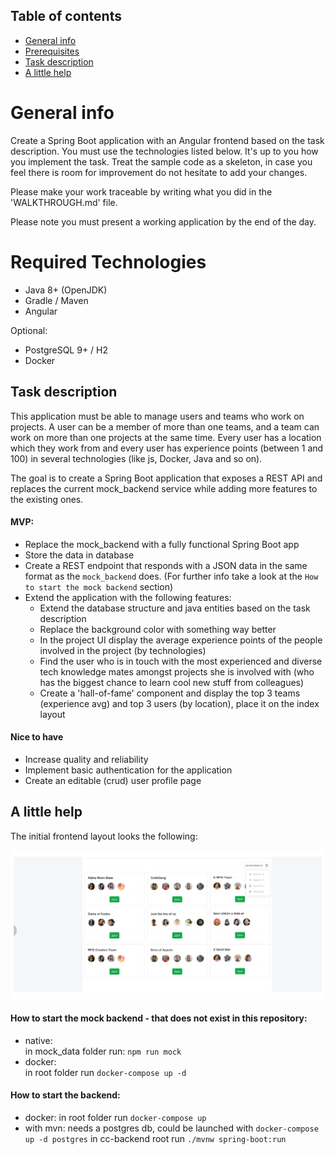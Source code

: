 ## Table of contents
* [General info](#general-info)
* [Prerequisites](#required-technologies)
* [Task description](#task-description)
* [A little help](#a-little-help)

# General info
Create a Spring Boot application with an Angular frontend based on the task description. You must use the technologies
listed below. It's up to you how you implement the task. Treat the sample code as a skeleton, in case you
feel there is room for improvement do not hesitate to add your changes.

Please make your work traceable by writing what you did in the 'WALKTHROUGH.md' file.

Please note you must present a working application by the end of the day.

# Required Technologies
* Java 8+ (OpenJDK)
* Gradle / Maven
* Angular

Optional:
* PostgreSQL 9+ / H2
* Docker

## Task description

This application must be able to manage users and teams who work on projects. A user can be a member of more than one
teams, and a team can work on more than one projects at the same time. Every user has a location which they work from and
every user has experience points (between 1 and 100) in several technologies (like js, Docker, Java and so on). 

The goal is to create a Spring Boot application that exposes a REST API and replaces the current mock_backend service 
while adding more features to the existing ones.
    
#### MVP:
   * Replace the mock_backend with a fully functional Spring Boot app
   * Store the data in database
   * Create a REST endpoint that responds with a JSON data in the same format as the `mock_backend` does. (For further 
   info take a look at the `How to start the mock backend` section)
   * Extend the application with the following features: 
     - Extend the database structure and java entities based on the task description 
     - Replace the background color with something way better
     - In the project UI display the average experience points of the people involved in the project (by technologies)
     - Find the user who is in touch with the most experienced and diverse tech knowledge mates amongst projects 
      she is involved with (who has the biggest chance to learn cool new stuff from colleagues) 
     - Create a 'hall-of-fame' component and display the top 3 teams (experience avg) and top 3 users (by location),
      place it on the index layout   
         

#### Nice to have
   * Increase quality and reliability
   * Implement basic authentication for the application
   * Create an editable (crud) user profile page

## A little help
The initial frontend layout looks the following:

![alt text](goal.png)  

#### How to start the mock backend - that does not exist in this repository:
 - native:  
 in mock_data folder run: `npm run mock`
 - docker:  
 in root folder run `docker-compose up -d`
   
#### How to start the backend:
- docker:
in root folder run `docker-compose up`
- with mvn:
needs a postgres db, could be launched with `docker-compose up -d postgres`
in cc-backend root run `./mvnw spring-boot:run`
